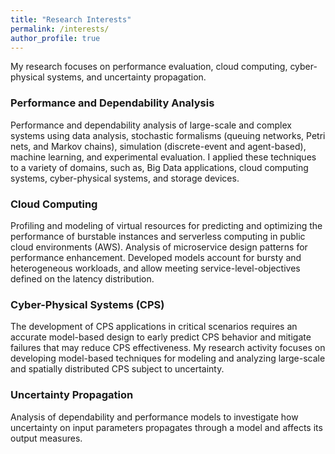 ```yaml
---
title: "Research Interests"
permalink: /interests/
author_profile: true
---
```


My research focuses on performance evaluation, cloud computing, cyber-physical systems, and uncertainty propagation.

### Performance and Dependability Analysis
Performance and dependability analysis of large-scale and complex systems using data analysis, stochastic formalisms (queuing networks, Petri nets, and Markov chains), simulation (discrete-event and agent-based), machine learning, and experimental evaluation.
I applied these techniques to a variety of domains, such as, Big Data applications, cloud computing systems, cyber-physical systems, and storage devices.

### Cloud Computing
Profiling and modeling of virtual resources for predicting and optimizing the performance of burstable instances and serverless computing in public cloud environments (AWS). Analysis of microservice design patterns for performance enhancement. Developed models account for bursty and heterogeneous workloads, and allow meeting service-level-objectives defined on the latency distribution.

### Cyber-Physical Systems (CPS)
The development of CPS applications in critical scenarios requires an accurate model-based design to early predict CPS behavior and mitigate failures that may reduce CPS effectiveness. My research activity focuses on developing model-based techniques for modeling and analyzing large-scale and spatially distributed CPS subject to uncertainty.

### Uncertainty Propagation
Analysis of dependability and performance models to investigate how uncertainty on input parameters propagates through a model and affects its output measures.
